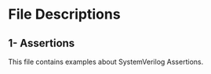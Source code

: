 # File Descriptions 

## 1- Assertions 
This file contains examples about SystemVerilog Assertions. 
